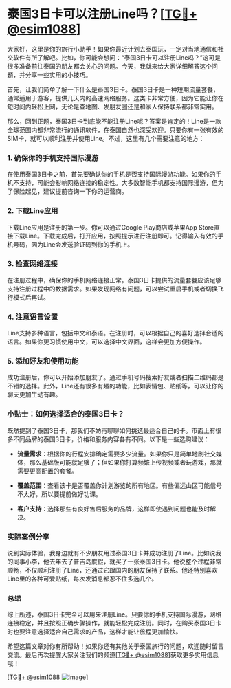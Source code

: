 # 泰国3日卡可以注册Line吗？[[TG💪+ @esim1088](https://t.me/s/esim1088)]

大家好，这里是你的旅行小助手！如果你最近计划去泰国玩，一定对当地通信和社交软件有所了解吧。比如，你可能会想问：“泰国3日卡可以注册Line吗？”这可是很多准备前往泰国的朋友都会关心的问题。今天，我就来给大家详细解答这个问题，并分享一些实用的小技巧。

首先，让我们简单了解一下什么是泰国3日卡。泰国3日卡是一种短期流量套餐，通常适用于游客，提供几天内的高速网络服务。这类卡非常方便，因为它能让你在短时间内轻松上网，无论是查地图、发朋友圈还是和家人保持联系都非常实用。

那么，回到正题，泰国3日卡到底能不能注册Line呢？答案是肯定的！Line是一款全球范围内都非常流行的通讯软件，在泰国自然也深受欢迎。只要你有一张有效的SIM卡，就可以顺利注册并使用Line。不过，这里有几个需要注意的地方：

### 1. 确保你的手机支持国际漫游

在使用泰国3日卡之前，首先要确认你的手机是否支持国际漫游功能。如果你的手机不支持，可能会影响网络连接的稳定性。大多数智能手机都支持国际漫游，但为了保险起见，建议提前咨询一下你的运营商。

### 2. 下载Line应用

下载Line应用是注册的第一步。你可以通过Google Play商店或苹果App Store直接下载Line。下载完成后，打开应用，按照提示进行注册即可。记得输入有效的手机号码，因为Line会发送验证码到你的手机上。

### 3. 检查网络连接

在注册过程中，确保你的手机网络连接正常。泰国3日卡提供的流量套餐应该足够支持注册过程中的数据需求。如果发现网络有问题，可以尝试重启手机或者切换飞行模式后再试。

### 4. 注意语言设置

Line支持多种语言，包括中文和泰语。在注册时，可以根据自己的喜好选择合适的语言。如果你更习惯使用中文，可以选择中文界面，这样会更加方便操作。

### 5. 添加好友和使用功能

成功注册后，你可以开始添加朋友了。通过手机号码搜索好友或者扫描二维码都是不错的选择。此外，Line还有很多有趣的功能，比如表情包、贴纸等，可以让你的聊天更加生动有趣。

### 小贴士：如何选择适合的泰国3日卡？

既然提到了泰国3日卡，那我们不妨再聊聊如何挑选最适合自己的卡。市面上有很多不同品牌的泰国3日卡，价格和服务内容各有不同。以下是一些选购建议：

- **流量需求**：根据你的行程安排确定需要多少流量。如果你只是简单地刷社交媒体，那么基础版可能就足够了；但如果你打算频繁上传视频或者玩游戏，那就需要更高配置的套餐。
  
- **覆盖范围**：查看该卡是否覆盖你计划游览的所有地区。有些偏远山区可能信号不太好，所以要提前做好功课。

- **客户支持**：选择那些有良好售后服务的品牌，这样即使遇到问题也能及时解决。

### 实际案例分享

说到实际体验，我身边就有不少朋友用过泰国3日卡并成功注册了Line。比如说我的同事小李，他去年去了普吉岛度假，就买了一张泰国3日卡。他说整个过程非常顺畅，不仅顺利注册了Line，还通过它跟国内的朋友保持了联系。他还特别喜欢Line里的各种可爱贴纸，每次发消息都忍不住多选几个。

### 总结

综上所述，泰国3日卡完全可以用来注册Line。只要你的手机支持国际漫游，网络连接稳定，并且按照正确步骤操作，就能轻松完成注册。同时，在购买泰国3日卡时也要注意选择适合自己需求的产品，这样才能让旅程更加愉快。

希望这篇文章对你有所帮助！如果你还有其他关于泰国旅行的问题，欢迎随时留言交流。最后再次提醒大家关注我们的频道[[TG💪+ @esim1088](https://t.me/s/esim1088)]获取更多实用信息哦！

[[TG💪+ @esim1088](https://t.me/s/esim1088) ![Image](https://i.postimg.cc/4NQfJmqS/Snipaste-2025-05-13-00-14-12.png)]